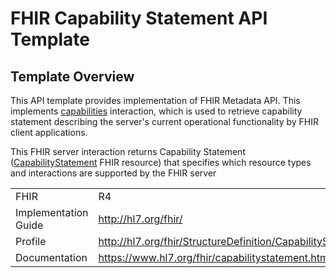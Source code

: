 # FHIR Capability Statement API Template

## Template Overview
This API template provides implementation of FHIR Metadata API. This implements 
[capabilities](https://www.hl7.org/fhir/http.html#capabilities) interaction, which is used to retrieve capability 
statement describing the server's current operational functionality by FHIR client applications. 

This FHIR server interaction returns Capability Statement ([CapabilityStatement](http://hl7.org/fhir/StructureDefinition/CapabilityStatement) 
FHIR resource) that specifies which resource types and interactions are supported by the FHIR server


|                       |                                                    |
|-----------------------|----------------------------------------------------|
| FHIR                  | R4                                                 |
| Implementation Guide  | http://hl7.org/fhir/                               |
| Profile | http://hl7.org/fhir/StructureDefinition/CapabilityStatement      |
| Documentation | https://www.hl7.org/fhir/capabilitystatement.html          |
